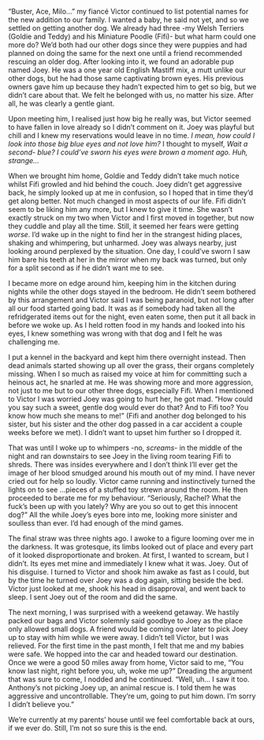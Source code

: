 “Buster, Ace, Milo…” my fiancé Victor continued to list potential names for the new addition to our family. I wanted a baby, he said not yet, and so we settled on getting another dog. We already had three -my Welsh Terriers (Goldie and Teddy) and his Miniature Poodle (Fifi)- but what harm could one more do? We’d both had our other dogs since they were puppies and had planned on doing the same for the next one until a friend recommended rescuing an older dog. After looking into it, we found an adorable pup named Joey. He was a one year old English Mastiff mix, a mutt unlike our other dogs, but he had those same captivating brown eyes. His previous owners gave him up because they hadn’t expected him to get so big, but we didn’t care about that. We felt he belonged with us, no matter his size. After all, he was clearly a gentle giant.

Upon meeting him, I realised just how big he really was, but Victor seemed to have fallen in love already so I didn’t comment on it. Joey was playful but chill and I knew my reservations would leave in no time. *I mean, how could I look into those big blue eyes and not love him?* I thought to myself, *Wait a second- blue? I could’ve sworn his eyes were brown a moment ago. Huh, strange…*

When we brought him home, Goldie and Teddy didn’t take much notice whilst Fifi growled and hid behind the couch. Joey didn’t get aggressive back, he simply looked up at me in confusion, so I hoped that in time they’d get along better. Not much changed in most aspects of our life. Fifi didn’t seem to be liking him any more, but I knew to give it time. She wasn’t exactly struck on my two when Victor and I first moved in together, but now they cuddle and play all the time. Still, it seemed her fears were getting *worse*. I’d wake up in the night to find her in the strangest hiding places, shaking and whimpering, but unharmed. Joey was always nearby, just looking around perplexed by the situation. One day, I could’ve sworn I saw him bare his teeth at her in the mirror when my back was turned, but only for a split second as if he didn’t want me to see.

I became more on edge around him, keeping him in the kitchen during nights while the other dogs stayed in the bedroom. He didn’t seem bothered by this arrangement and Victor said I was being paranoid, but not long after all our food started going bad. It was as if somebody had taken all the refridgerated items out for the night, even eaten some, then put it all back in before we woke up. As I held rotten food in my hands and looked into his eyes, I knew something was wrong with that dog and I felt he was challenging me. 

I put a kennel in the backyard and kept him there overnight instead. Then dead animals started showing up all over the grass, their organs completely missing. When I so much as raised my voice at him for committing such a heinous act, he snarled at me. He was showing more and more aggression, not just to me but to our other three dogs, especially Fifi. When I mentioned to Victor I was worried Joey was going to hurt her, he got mad. “How could you say such a sweet, gentle dog would ever do that? And to Fifi too? You know how much she means to me!” (Fifi and another dog belonged to his sister, but his sister and the other dog passed in a car accident a couple weeks before we met). I didn’t want to upset him further so I dropped it.

That was until I woke up to whimpers -no, *screams*- in the middle of the night and ran downstairs to see Joey in the living room tearing Fifi to shreds. There was insides everywhere and I don’t think I’ll ever get the image of her blood smudged around his mouth out of my mind. I have never cried out for help so loudly. Victor came running and instinctively turned the lights on to see …pieces of a stuffed toy strewn around the room. He then proceeded to berate me for my behaviour. “Seriously, Rachel? What the fuck’s been up with you lately? Why are you so out to get this innocent dog?” All the while Joey’s eyes bore into me, looking more sinister and soulless than ever. I’d had enough of the mind games. 

The final straw was three nights ago. I awoke to a figure looming over me in the darkness. It was grotesque, its limbs looked out of place and every part of it looked disproportionate and broken. At first, I wanted to scream, but I didn’t. Its eyes met mine and immediately I knew what it was. Joey. Out of his disguise. I turned to Victor and shook him awake as fast as I could, but by the time he turned over Joey was a dog again, sitting beside the bed. Victor just looked at me, shook his head in disapproval, and went back to sleep. I sent Joey out of the room and did the same.

The next morning, I was surprised with a weekend getaway. We hastily packed our bags and Victor solemnly said goodbye to Joey as the place only allowed small dogs. A friend would be coming over later to pick Joey up to stay with him while we were away. I didn’t tell Victor, but I was relieved. For the first time in the past month, I felt that me and my babies were safe. We hopped into the car and headed toward our destination. Once we were a good 50 miles away from home, Victor said to me, “You know last night, right before you, uh, woke me up?” Dreading the argument that was sure to come, I nodded and he continued. “Well, uh… I saw it too. Anthony’s not picking Joey up, an animal rescue is. I told them he was aggressive and uncontrollable. They’re um, going to put him down. I’m sorry I didn’t believe you.”

We’re currently at my parents’ house until we feel comfortable back at ours, if we ever do. Still, I’m not so sure this is the end.